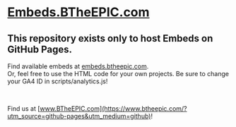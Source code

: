 # [Embeds.BTheEPIC.com](https://embeds.btheepic.com)
## This repository exists only to host Embeds on GitHub Pages.
Find available embeds at [embeds.btheepic.com](https://embeds.btheepic.com).<br>
Or, feel free to use the HTML code for your own projects. Be sure to change your GA4 ID in scripts/analytics.js!


<br>

Find us at [www.BTheEPIC.com](https://www.btheepic.com/?utm_source=github-pages&utm_medium=github)!
